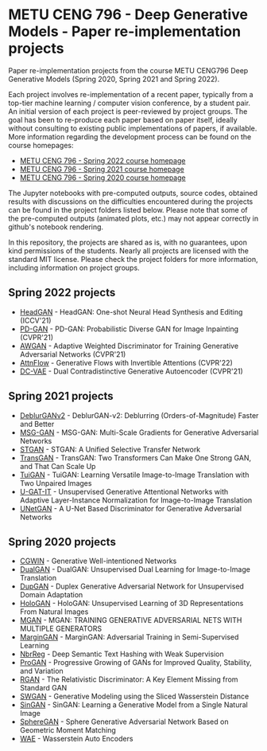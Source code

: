 METU CENG 796 - Deep Generative Models - Paper re-implementation projects 
=========================================================================

Paper re-implementation projects from the course METU CENG796 Deep Generative Models (Spring 2020, Spring 2021 and Spring 2022).

Each project involves re-implementation of a recent paper, typically from a top-tier machine
learning / computer vision conference, by a student pair. An initial version of each
project is peer-reviewed by project groups. The goal has been to re-produce each paper based on
paper itself, ideally without consulting to existing public implementations of papers, if available.
More information regarding the development process can be found on the course homepages:
* [METU CENG 796 - Spring 2022 course homepage](https://user.ceng.metu.edu.tr/~gcinbis/courses/Spring22/CENG796/index.html)
* [METU CENG 796 - Spring 2021 course homepage](https://user.ceng.metu.edu.tr/~gcinbis/courses/Spring21/CENG796/index.html)
* [METU CENG 796 - Spring 2020 course homepage](https://user.ceng.metu.edu.tr/~gcinbis/courses/Spring20/CENG796/index.html)

The Jupyter notebooks with pre-computed outputs, source codes, obtained results with discussions on
the difficulties encountered during the projects can be found in the project folders listed below.
Please note that some of the pre-computed outputs (animated plots, etc.) may not appear correctly in
github's notebook rendering.

In this repository, the projects are shared as is, with no guarantees, upon kind permissions of the
students. Nearly all projects are licensed with the standard MIT license. Please check the project folders for more
information, including information on project groups.

## Spring 2022 projects

* [HeadGAN](HeadGAN/) - HeadGAN: One-shot Neural Head Synthesis and Editing (ICCV'21)
* [PD-GAN](PD-GAN/) - PD-GAN: Probabilistic Diverse GAN for Image Inpainting (CVPR'21)
* [AWGAN](AWGAN/) - Adaptive Weighted Discriminator for Training Generative Adversarial Networks (CVPR'21)
* [AttnFlow](AttnFlow/) - Generative Flows with Invertible Attentions (CVPR'22)
* [DC-VAE](DC-VAE/) - Dual Contradistinctive Generative Autoencoder (CVPR'21)

## Spring 2021 projects

* [DeblurGANv2](DeblurGANv2/) - DeblurGAN-v2: Deblurring (Orders-of-Magnitude) Faster and Better
* [MSG-GAN](MSG-GAN/) - MSG-GAN: Multi-Scale Gradients for Generative Adversarial Networks
* [STGAN](STGAN/) - STGAN: A Unified Selective Transfer Network
* [TransGAN](TransGAN/) - TransGAN: Two Transformers Can Make One Strong GAN, and That Can Scale Up
* [TuiGAN](TuiGAN/) - TuiGAN: Learning Versatile Image-to-Image Translation with Two Unpaired Images
* [U-GAT-IT](U-GAT-IT/) - Unsupervised Generative Attentional Networks with Adaptive Layer-Instance Normalization for Image-to-Image Translation
* [UNetGAN](UNetGAN/) - A U-Net Based Discriminator for Generative Adversarial Networks

## Spring 2020 projects

* [CGWIN](CGWIN/) - Generative Well-intentioned Networks
* [DualGAN](DualGAN/) - DualGAN: Unsupervised Dual Learning for Image-to-Image Translation
* [DupGAN](DupGAN/) - Duplex Generative Adversarial Network for Unsupervised Domain Adaptation
* [HoloGAN](HoloGAN/) - HoloGAN: Unsupervised Learning of 3D Representations From Natural Images
* [MGAN](MGAN/) - MGAN: TRAINING GENERATIVE ADVERSARIAL NETS WITH MULTIPLE GENERATORS
* [MarginGAN](MarginGAN/) - MarginGAN: Adversarial Training in Semi-Supervised Learning
* [NbrReg](NbrReg/) - Deep Semantic Text Hashing with Weak Supervision
* [ProGAN](ProGAN/) - Progressive Growing of GANs for Improved Quality, Stability, and Variation
* [RGAN](RGAN/) - The Relativistic Discriminator: A Key Element Missing from Standard GAN
* [SWGAN](SWGAN/) - Generative Modeling using the Sliced Wasserstein Distance
* [SinGAN](SinGAN/) - SinGAN: Learning a Generative Model from a Single Natural Image
* [SphereGAN](SphereGAN/) - Sphere Generative Adversarial Network Based on Geometric Moment Matching
* [WAE](WAE/) - Wasserstein Auto Encoders


